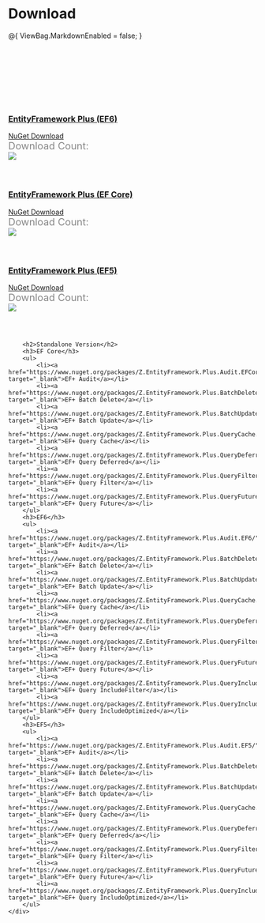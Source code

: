 # Download
@{
    ViewBag.MarkdownEnabled = false;
}
<div class="page-download-nuget">
    <div class="container">
        <div class="row">
            <div class="col-lg-6">
                <div class="card card-z wow slideInLeft">
                    <div class="card-header wow slideInDown">
                        <h3>
                            <a href="https://www.nuget.org/packages/Z.EntityFramework.Plus.EF6/" target="_blank"
                               onclick="ga('send', 'event', { eventAction: 'download-ef6'});">
                                EntityFramework Plus (EF6)
                            </a>
                        </h3>
                    </div>
                    <div class="card-body wow slideInUp">
                        <a class="btn btn-xl btn-z wow zoomIn" role="button" href="https://www.nuget.org/packages/Z.EntityFramework.Plus.EF6/" target="_blank"
                           onclick="ga('send', 'event', { eventAction: 'download-ef6'});">
                            <i class="fa fa-cloud-download" aria-hidden="true"></i>
                            NuGet Download
                        </a>
                        <div class="download-count-text">Download Count:</div>
                        <div class="download-count wow lightSpeedIn">
                            <a href="https://www.nuget.org/packages/Z.EntityFramework.Plus.EF6/" target="_blank"
                               onclick="ga('send', 'event', { eventAction: 'download-ef6'});">
                                <img src="https://zzzprojects.github.io/images/nuget/ef6-full-version-big-d.svg">
                            </a>
                        </div>
                    </div>
                </div>
            </div>
            <div class="col-lg-6">
                <div class="card card-z wow slideInRight">
                    <div class="card-header wow slideInDown">
                        <h3>
                            <a href="https://www.nuget.org/packages/Z.EntityFramework.Plus.EFCore/" target="_blank"
                               onclick="ga('send', 'event', { eventAction: 'download-efcore'});">
                                EntityFramework Plus (EF Core)
                            </a>
                        </h3>
                    </div>
                    <div class="card-body wow slideInUp">
                        <a class="btn btn-xl btn-z wow zoomIn" role="button" href="https://www.nuget.org/packages/Z.EntityFramework.Plus.EFCore/" target="_blank"
                           onclick="ga('send', 'event', { eventAction: 'download-efcore'});">
                            <i class="fa fa-cloud-download" aria-hidden="true"></i>
                            NuGet Download
                        </a>
                        <div class="download-count-text">Download Count:</div>
                        <div class="download-count wow lightSpeedIn">
                            <a href="https://www.nuget.org/packages/Z.EntityFramework.Plus.EFCore/" target="_blank"
                               onclick="ga('send', 'event', { eventAction: 'download-efcore'});">
                                <img src="https://zzzprojects.github.io/images/nuget/efcore-full-version-big-d.svg">
                            </a>
                        </div>
                    </div>
                </div>
            </div>
        </div>
        <div class="row">
            <div class="col-lg-6">
                <div class="card card-z wow slideInLeft">
                    <div class="card-header wow slideInDown">
                        <h3>
                            <a href="https://www.nuget.org/packages/Z.EntityFramework.Plus.EF5/" target="_blank"
                               onclick="ga('send', 'event', { eventAction: 'download-ef5'});">
                                EntityFramework Plus (EF5)
                            </a>
                        </h3>
                    </div>
                    <div class="card-body wow slideInUp">
                        <a class="btn btn-xl btn-z wow zoomIn" role="button" href="https://www.nuget.org/packages/Z.EntityFramework.Plus.EF5/" target="_blank"
                           onclick="ga('send', 'event', { eventAction: 'download-ef5'});">
                            <i class="fa fa-cloud-download" aria-hidden="true"></i>
                            NuGet Download
                        </a>
                        <div class="download-count-text">Download Count:</div>
                        <div class="download-count wow lightSpeedIn">
                            <a href="https://www.nuget.org/packages/Z.EntityFramework.Plus.EF5/" target="_blank"
                               onclick="ga('send', 'event', { eventAction: 'download-ef5'});">
                                <img src="https://zzzprojects.github.io/images/nuget/ef5-full-version-big-d.svg">
                            </a>
                        </div>
                    </div>
                </div>
            </div>
        </div>

        <h2>Standalone Version</h2>
        <h3>EF Core</h3>
        <ul>
            <li><a href="https://www.nuget.org/packages/Z.EntityFramework.Plus.Audit.EFCore/" target="_blank">EF+ Audit</a></li>
            <li><a href="https://www.nuget.org/packages/Z.EntityFramework.Plus.BatchDelete.EFCore/" target="_blank">EF+ Batch Delete</a></li>
            <li><a href="https://www.nuget.org/packages/Z.EntityFramework.Plus.BatchUpdate.EFCore/" target="_blank">EF+ Batch Update</a></li>
            <li><a href="https://www.nuget.org/packages/Z.EntityFramework.Plus.QueryCache.EFCore/" target="_blank">EF+ Query Cache</a></li>
            <li><a href="https://www.nuget.org/packages/Z.EntityFramework.Plus.QueryDeferred.EFCore/" target="_blank">EF+ Query Deferred</a></li>
            <li><a href="https://www.nuget.org/packages/Z.EntityFramework.Plus.QueryFilter.EFCore/" target="_blank">EF+ Query Filter</a></li>
            <li><a href="https://www.nuget.org/packages/Z.EntityFramework.Plus.QueryFuture.EFCore/" target="_blank">EF+ Query Future</a></li>
        </ul>
        <h3>EF6</h3>
        <ul>
            <li><a href="https://www.nuget.org/packages/Z.EntityFramework.Plus.Audit.EF6/" target="_blank">EF+ Audit</a></li>
            <li><a href="https://www.nuget.org/packages/Z.EntityFramework.Plus.BatchDelete.EF6/" target="_blank">EF+ Batch Delete</a></li>
            <li><a href="https://www.nuget.org/packages/Z.EntityFramework.Plus.BatchUpdate.EF6/" target="_blank">EF+ Batch Update</a></li>
            <li><a href="https://www.nuget.org/packages/Z.EntityFramework.Plus.QueryCache.EF6/" target="_blank">EF+ Query Cache</a></li>
            <li><a href="https://www.nuget.org/packages/Z.EntityFramework.Plus.QueryDeferred.EF6/" target="_blank">EF+ Query Deferred</a></li>
            <li><a href="https://www.nuget.org/packages/Z.EntityFramework.Plus.QueryFilter.EF6/" target="_blank">EF+ Query Filter</a></li>
            <li><a href="https://www.nuget.org/packages/Z.EntityFramework.Plus.QueryFuture.EF6/" target="_blank">EF+ Query Future</a></li>
            <li><a href="https://www.nuget.org/packages/Z.EntityFramework.Plus.QueryIncludeFilter.EF6/" target="_blank">EF+ Query IncludeFilter</a></li>
            <li><a href="https://www.nuget.org/packages/Z.EntityFramework.Plus.QueryIncludeOptimized.EF6/" target="_blank">EF+ Query IncludeOptimized</a></li>
        </ul>
        <h3>EF5</h3>
        <ul>
            <li><a href="https://www.nuget.org/packages/Z.EntityFramework.Plus.Audit.EF5/" target="_blank">EF+ Audit</a></li>
            <li><a href="https://www.nuget.org/packages/Z.EntityFramework.Plus.BatchDelete.EF5/" target="_blank">EF+ Batch Delete</a></li>
            <li><a href="https://www.nuget.org/packages/Z.EntityFramework.Plus.BatchUpdate.EF5/" target="_blank">EF+ Batch Update</a></li>
            <li><a href="https://www.nuget.org/packages/Z.EntityFramework.Plus.QueryCache.EF5/" target="_blank">EF+ Query Cache</a></li>
            <li><a href="https://www.nuget.org/packages/Z.EntityFramework.Plus.QueryDeferred.EF5/" target="_blank">EF+ Query Deferred</a></li>
            <li><a href="https://www.nuget.org/packages/Z.EntityFramework.Plus.QueryFilter.EF5/" target="_blank">EF+ Query Filter</a></li>
            <li><a href="https://www.nuget.org/packages/Z.EntityFramework.Plus.QueryFuture.EF5/" target="_blank">EF+ Query Future</a></li>
            <li><a href="https://www.nuget.org/packages/Z.EntityFramework.Plus.QueryIncludeOptimized.EF5/" target="_blank">EF+ Query IncludeOptimized</a></li>
        </ul>
    </div>
</div>


<style>
.page-download-nuget {
	margin-top: 150px;
}
.page-download-nuget .btn-z {
	margin-bottom: 50px;
}
.page-download-nuget .download-count-text {
	color: #888;
	font-size: 1.25rem;
}
.page-download-nuget .row .col-lg-6 {
	margin-bottom: 60px;
}
@@media (max-width: 575px) {
	.page-download-nuget .card-z img {
		width: 90%;
	}
	.page-download-nuget .btn-z {
		font-size: 1.5rem;
	}
}
</style>